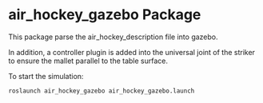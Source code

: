 # air_hockey_gazebo Package

This package parse the air_hockey_description file into gazebo. 

In addition, a controller plugin is added into the universal joint of the striker to ensure the mallet parallel to the table surface.

To start the simulation:

```
roslaunch air_hockey_gazebo air_hockey_gazebo.launch
```



